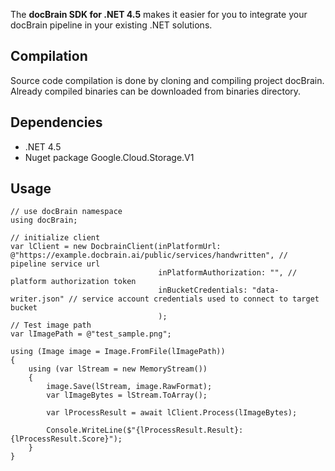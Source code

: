 The **docBrain SDK for .NET 4.5** makes it easier for you to integrate your docBrain pipeline in your existing .NET solutions.

## Compilation
Source code compilation is done by cloning and compiling project docBrain.<br>
Already compiled binaries can be downloaded from binaries directory.
## Dependencies
- .NET 4.5
- Nuget package Google.Cloud.Storage.V1
## Usage
```
// use docBrain namespace
using docBrain;

// initialize client
var lClient = new DocbrainClient(inPlatformUrl: @"https://example.docbrain.ai/public/services/handwritten", // pipeline service url
                                 inPlatformAuthorization: "", // platform authorization token
                                 inBucketCredentials: "data-writer.json" // service account credentials used to connect to target bucket
                                 );
// Test image path
var lImagePath = @"test_sample.png";

using (Image image = Image.FromFile(lImagePath))
{
    using (var lStream = new MemoryStream())
    {
        image.Save(lStream, image.RawFormat);
        var lImageBytes = lStream.ToArray();
        
        var lProcessResult = await lClient.Process(lImageBytes);
        
        Console.WriteLine($"{lProcessResult.Result}: {lProcessResult.Score}");
    }
}

```
